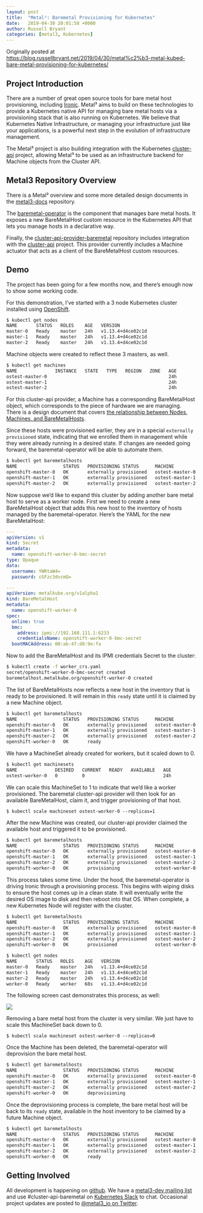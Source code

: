 ```yaml
---
layout: post
title:  "Metal³: Baremetal Provisioning for Kubernetes"
date:   2019-04-30 20:01:58 +0000
author: Russell Bryant
categories: [metal3, Kubernetes]
---
```

Originally posted at <https://blog.russellbryant.net/2019/04/30/metal%c2%b3-metal-kubed-bare-metal-provisioning-for-kubernetes/>

## Project Introduction

There are a number of great open source tools for bare metal host provisioning, including [Ironic](https://docs.openstack.org/ironic/latest/install/refarch/common.html). Metal³ aims to build on these technologies to provide a Kubernetes native API for managing bare metal hosts via a provisioning stack that is also running on Kubernetes. We believe that Kubernetes Native Infrastructure, or managing your infrastructure just like your applications, is a powerful next step in the evolution of infrastructure management.

The Metal³ project is also building integration with the Kubernetes [cluster-api](https://github.com/kubernetes-sigs/cluster-api) project, allowing Metal³ to be used as an infrastructure backend for Machine objects from the Cluster API.

## Metal3 Repository Overview

There is a Metal³ overview and some more detailed design documents in the [metal3-docs](https://github.com/metal3-io/metal3-docs) repository.

The [baremetal-operator](https://github.com/metal3-io/baremetal-operator) is the component that manages bare metal hosts. It exposes a new BareMetalHost custom resource in the Kubernetes API that lets you manage hosts in a declarative way.

Finally, the [cluster-api-provider-baremetal](https://github.com/metal3-io/cluster-api-provider-baremetal) repository includes integration with the [cluster-api](https://github.com/kubernetes-sigs/cluster-api) project. This provider currently includes a Machine actuator that acts as a client of the BareMetalHost custom resources.

## Demo

The project has been going for a few months now, and there’s enough now to show some working code.

For this demonstration, I’ve started with a 3 node Kubernetes cluster installed using [OpenShift](https://www.openshift.com/).

~~~sh
$ kubectl get nodes
NAME       STATUS   ROLES    AGE   VERSION
master-0   Ready    master   24h   v1.13.4+d4ce02c1d
master-1   Ready    master   24h   v1.13.4+d4ce02c1d
master-2   Ready    master   24h   v1.13.4+d4ce02c1d
~~~

Machine objects were created to reflect these 3 masters, as well.

~~~sh
$ kubectl get machines
NAME              INSTANCE   STATE   TYPE   REGION   ZONE   AGE
ostest-master-0                                             24h
ostest-master-1                                             24h
ostest-master-2                                             24h
~~~

For this cluster-api provider, a Machine has a corresponding BareMetalHost object, which corresponds to the piece of hardware we are managing. There is a design document that covers [the relationship between Nodes, Machines, and BareMetalHosts](https://github.com/metal3-io/metal3-docs/blob/master/design/nodes-machines-and-hosts.md).

Since these hosts were provisioned earlier, they are in a special `externally provisioned` state, indicating that we enrolled them in management while they were already running in a desired state. If changes are needed going forward, the baremetal-operator will be able to automate them.

~~~sh
$ kubectl get baremetalhosts
NAME                 STATUS   PROVISIONING STATUS      MACHINE           BMC                         HARDWARE PROFILE   ONLINE   ERROR
openshift-master-0   OK       externally provisioned   ostest-master-0   ipmi://192.168.111.1:6230                      true     
openshift-master-1   OK       externally provisioned   ostest-master-1   ipmi://192.168.111.1:6231                      true     
openshift-master-2   OK       externally provisioned   ostest-master-2   ipmi://192.168.111.1:6232                      true
~~~

Now suppose we’d like to expand this cluster by adding another bare metal host to serve as a worker node. First we need to create a new BareMetalHost object that adds this new host to the inventory of hosts managed by the baremetal-operator. Here’s the YAML for the new BareMetalHost:

~~~yaml
---
apiVersion: v1
kind: Secret
metadata:
  name: openshift-worker-0-bmc-secret
type: Opaque
data:
  username: YWRtaW4=
  password: cGFzc3dvcmQ=

---
apiVersion: metalkube.org/v1alpha1
kind: BareMetalHost
metadata:
  name: openshift-worker-0
spec:
  online: true
  bmc:
    address: ipmi://192.168.111.1:6233
    credentialsName: openshift-worker-0-bmc-secret
  bootMACAddress: 00:ab:4f:d8:9e:fa
~~~

Now to add the BareMetalHost and its IPMI credentials Secret to the cluster:

~~~sh
$ kubectl create -f worker_crs.yaml 
secret/openshift-worker-0-bmc-secret created
baremetalhost.metalkube.org/openshift-worker-0 created
~~~

The list of BareMetalHosts now reflects a new host in the inventory that is ready to be provisioned. It will remain in this `ready` state until it is claimed by a new Machine object.

~~~sh
$ kubectl get baremetalhosts
NAME                 STATUS   PROVISIONING STATUS      MACHINE           BMC                         HARDWARE PROFILE   ONLINE   ERROR
openshift-master-0   OK       externally provisioned   ostest-master-0   ipmi://192.168.111.1:6230                      true     
openshift-master-1   OK       externally provisioned   ostest-master-1   ipmi://192.168.111.1:6231                      true     
openshift-master-2   OK       externally provisioned   ostest-master-2   ipmi://192.168.111.1:6232                      true     
openshift-worker-0   OK       ready                                      ipmi://192.168.111.1:6233   unknown            true
~~~

We have a MachineSet already created for workers, but it scaled down to 0.

~~~sh
$ kubectl get machinesets
NAME              DESIRED   CURRENT   READY   AVAILABLE   AGE
ostest-worker-0   0         0                             24h
~~~

We can scale this MachineSet to 1 to indicate that we’d like a worker provisioned. The baremetal cluster-api provider will then look for an available BareMetalHost, claim it, and trigger provisioning of that host.

`$ kubectl scale machineset ostest-worker-0 --replicas=1`

After the new Machine was created, our cluster-api provider claimed the available host and triggered it to be provisioned.

~~~sh
$ kubectl get baremetalhosts
NAME                 STATUS   PROVISIONING STATUS      MACHINE                 BMC                         HARDWARE PROFILE   ONLINE   ERROR
openshift-master-0   OK       externally provisioned   ostest-master-0         ipmi://192.168.111.1:6230                      true     
openshift-master-1   OK       externally provisioned   ostest-master-1         ipmi://192.168.111.1:6231                      true     
openshift-master-2   OK       externally provisioned   ostest-master-2         ipmi://192.168.111.1:6232                      true     
openshift-worker-0   OK       provisioning             ostest-worker-0-jmhtc   ipmi://192.168.111.1:6233   unknown            true
~~~

This process takes some time. Under the hood, the baremetal-operator is driving Ironic through a provisioning process. This begins with wiping disks to ensure the host comes up in a clean state. It will eventually write the desired OS image to disk and then reboot into that OS. When complete, a new Kubernetes Node will register with the cluster.

~~~sh
$ kubectl get baremetalhosts
NAME                 STATUS   PROVISIONING STATUS      MACHINE                 BMC                         HARDWARE PROFILE   ONLINE   ERROR
openshift-master-0   OK       externally provisioned   ostest-master-0         ipmi://192.168.111.1:6230                      true     
openshift-master-1   OK       externally provisioned   ostest-master-1         ipmi://192.168.111.1:6231                      true     
openshift-master-2   OK       externally provisioned   ostest-master-2         ipmi://192.168.111.1:6232                      true     
openshift-worker-0   OK       provisioned              ostest-worker-0-jmhtc   ipmi://192.168.111.1:6233   unknown            true     

$ kubectl get nodes
NAME       STATUS   ROLES    AGE   VERSION
master-0   Ready    master   24h   v1.13.4+d4ce02c1d
master-1   Ready    master   24h   v1.13.4+d4ce02c1d
master-2   Ready    master   24h   v1.13.4+d4ce02c1d
worker-0   Ready    worker   68s   v1.13.4+d4ce02c1d
~~~

The following screen cast demonstrates this process, as well:

[![](https://asciinema.org/a/c1qITPktXyIIHvzDUket3buwQ.svg)](https://asciinema.org/a/c1qITPktXyIIHvzDUket3buwQ)

Removing a bare metal host from the cluster is very similar. We just have to scale this MachineSet back down to 0.

`$ kubectl scale machineset ostest-worker-0 --replicas=0`

Once the Machine has been deleted, the baremetal-operator will deprovision the bare metal host.

~~~sh
$ kubectl get baremetalhosts
NAME                 STATUS   PROVISIONING STATUS      MACHINE           BMC                         HARDWARE PROFILE   ONLINE   ERROR
openshift-master-0   OK       externally provisioned   ostest-master-0   ipmi://192.168.111.1:6230                      true     
openshift-master-1   OK       externally provisioned   ostest-master-1   ipmi://192.168.111.1:6231                      true     
openshift-master-2   OK       externally provisioned   ostest-master-2   ipmi://192.168.111.1:6232                      true     
openshift-worker-0   OK       deprovisioning                             ipmi://192.168.111.1:6233   unknown            false
~~~

Once the deprovisioning process is complete, the bare metal host will be back to its `ready` state, available in the host inventory to be claimed by a future Machine object.

~~~sh
$ kubectl get baremetalhosts
NAME                 STATUS   PROVISIONING STATUS      MACHINE           BMC                         HARDWARE PROFILE   ONLINE   ERROR
openshift-master-0   OK       externally provisioned   ostest-master-0   ipmi://192.168.111.1:6230                      true     
openshift-master-1   OK       externally provisioned   ostest-master-1   ipmi://192.168.111.1:6231                      true     
openshift-master-2   OK       externally provisioned   ostest-master-2   ipmi://192.168.111.1:6232                      true     
openshift-worker-0   OK       ready                                      ipmi://192.168.111.1:6233   unknown            false
~~~

## Getting Involved

All development is happening on [github](https://github.com/metal3-io). We have a [metal3-dev mailing list](https://groups.google.com/forum/#!forum/metal3-dev) and use #cluster-api-baremetal on [Kubernetes Slack](https://slack.k8s.io/) to chat. Occasional project updates are posted to [@metal3_io on Twitter](https://twitter.com/metal3_io).

